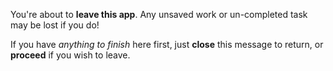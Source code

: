 You're about to __leave this app__. Any unsaved work or un-completed task may be lost if you do!

If you have _anything to finish_ here first, just __close__ this message to return, or __proceed__ if you wish to leave.